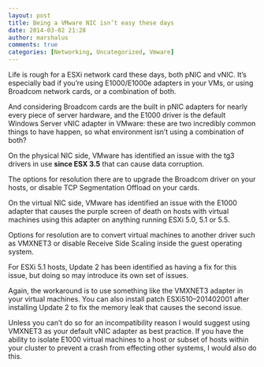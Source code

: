 ```yaml
---
layout: post
title: Being a VMware NIC isn’t easy these days
date: 2014-03-02 21:28
author: marshalus
comments: true
categories: [Networking, Uncategorized, Vmware]
---
```



Life is rough for a ESXi network card these days, both pNIC and vNIC. It’s especially bad if you’re using E1000/E1000e adapters in your VMs, or using Broadcom network cards, or a combination of both.

And considering Broadcom cards are the built in pNIC adapters for nearly every piece of server hardware, and the E1000 driver is the default Windows Server vNIC adapter in VMware: these are two incredibly common things to have happen, so what environment isn’t using a combination of both?

On the physical NIC side, VMware has identified an issue with the tg3 drivers in use **since ESX 3.5** that can cause data corruption.

The options for resolution there are to upgrade the Broadcom driver on your hosts, or disable TCP Segmentation Offload on your cards.

On the virtual NIC side, VMware has identified an issue with the E1000 adapter that causes the purple screen of death on hosts with virtual machines using this adapter on anything running ESXi 5.0, 5.1 or 5.5.

Options for resolution are to convert virtual machines to another driver such as VMXNET3 or disable Receive Side Scaling inside the guest operating system.

For ESXi 5.1 hosts, Update 2 has been identified as having a fix for this issue, but doing so may introduce its own set of issues.

Again, the workaround is to use something like the VMXNET3 adapter in your virtual machines. You can also install patch ESXi510–201402001 after installing Update 2 to fix the memory leak that causes the second issue.

Unless you can’t do so for an incompatibility reason I would suggest using VMXNET3 as your default vNIC adapter as best practice. If you have the ability to isolate E1000 virtual machines to a host or subset of hosts within your cluster to prevent a crash from effecting other systems, I would also do this.